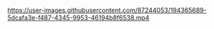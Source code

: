 

https://user-images.githubusercontent.com/87244053/194365689-5dcafa3e-f487-4345-9953-46194b8f6538.mp4

